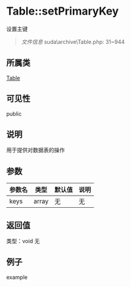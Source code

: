 # Table::setPrimaryKey
设置主键
> *文件信息* suda\archive\Table.php: 31~944
## 所属类 

[Table](../Table.md)

## 可见性

  public  
## 说明


用于提供对数据表的操作


## 参数

| 参数名 | 类型 | 默认值 | 说明 |
|--------|-----|-------|-------|
| keys |  array | 无 | 无 |

## 返回值
类型：void
无

## 例子

example